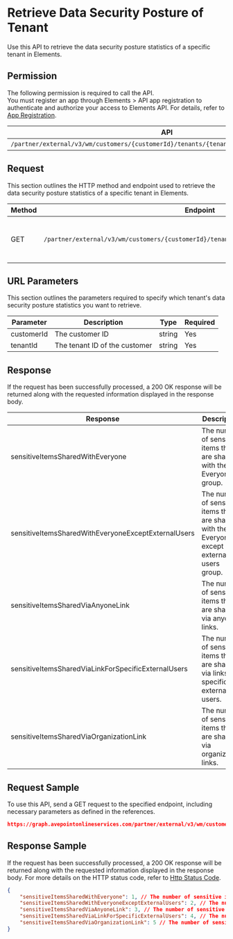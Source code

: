 # Retrieve Data Security Posture of Tenant

Use this API to retrieve the data security posture statistics of a specific tenant in Elements.  

## Permission  

The following permission is required to call the API.  
You must register an app through Elements > API app registration to authenticate and authorize your access to Elements API. For details, refer to [App Registration](../register-app.md).

| API | Permission |
|-----------|-----------|
| `/partner/external/v3/wm/customers/{customerId}/tenants/{tenantId}/overview/dspm/insights` | elements.wm.read.all |  


## Request

This section outlines the HTTP method and endpoint used to retrieve the data security posture statistics of a specific tenant in Elements.

| Method | Endpoint | Description |
|-----------|-----------|-----------|
|GET|`/partner/external/v3/wm/customers/{customerId}/tenants/{tenantId}/overview/dspm/insights`|Retrieves the data security posture statistics.|

## URL Parameters

This section outlines the parameters required to specify which tenant's data security posture statistics you want to retrieve.

| Parameter | Description | Type | Required |
| --- | --- | --- | --- |
| customerId | The customer ID| string | Yes |
| tenantId | The tenant ID of the customer| string | Yes |


## Response

If the request has been successfully processed, a 200 OK response will be returned along with the requested information displayed in the response body.

| Response | Description | Type |
| --- | --- | --- |
| sensitiveItemsSharedWithEveryone | The number of sensitive items that are shared with the Everyone group. | integer |
| sensitiveItemsSharedWithEveryoneExceptExternalUsers | The number of sensitive items that are shared with the Everyone except external users group. | integer |
| sensitiveItemsSharedViaAnyoneLink | The number of sensitive items that are shared via anyone links.  | integer |
| sensitiveItemsSharedViaLinkForSpecificExternalUsers | The number of sensitive items that are shared via links for specific external users. | integer |
| sensitiveItemsSharedViaOrganizationLink | The number of sensitive items that are shared via organization links. | integer |


## Request Sample

To use this API, send a GET request to the specified endpoint, including necessary parameters as defined in the references.

```json
https://graph.avepointonlineservices.com/partner/external/v3/wm/customers/966f35cc-****-4070-****-25cd****2a07/tenants/0c7715b3-****-4c4c-****-f363****acec/overview/dspm/insights
```

## Response Sample

If the request has been successfully processed, a 200 OK response will be returned along with the requested information displayed in the response body. For more details on the HTTP status code, refer to [Http Status Code](../Use-AvePoint-Graph-API.md#http-status-code).

```json 
{
    "sensitiveItemsSharedWithEveryone": 1, // The number of sensitive items that are shared with the Everyone group
    "sensitiveItemsSharedWithEveryoneExceptExternalUsers": 2, // The number of sensitive items that are shared with the Everyone except external users group
    "sensitiveItemsSharedViaAnyoneLink": 3, // The number of sensitive items that are shared via anyone links
    "sensitiveItemsSharedViaLinkForSpecificExternalUsers": 4, // The number of sensitive items that are shared via links for specific external users
    "sensitiveItemsSharedViaOrganizationLink": 5 // The number of sensitive items that are shared via organization links
}